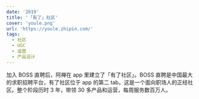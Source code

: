 ```yaml
---
date: '2019'
title: '「有了」社区'
cover: 'youle.png'
url: 'https://youle.zhipin.com/'
tags:
  - 社区
  - UGC
  - 运营
  - 产品设计
---
```


加入 BOSS 直聘后，阿禅在 app 里建立了「有了社区」。BOSS 直聘是中国最大的求职招聘平台，有了社区位于 app 的第二 tab。这是一个面向职场人的正经社区。整个阶段历时 3 年，带领 30 多产品和运营，每周服务数百万人。
